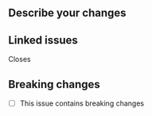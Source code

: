 ## Describe your changes

<!-- A brief description of the changes introduced in this PR -->

## Linked issues

<!-- Reference any GitHub issues resolved by this PR starting every line with `Closes` -->

Closes

## Breaking changes

- [ ] This issue contains breaking changes

<!-- List all breaking changes introduced by this issue -->
